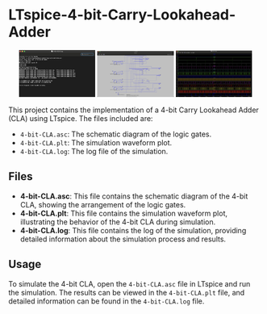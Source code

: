 # LTspice-4-bit-Carry-Lookahead-Adder

<p align="center">
  <img src="log.png" alt="Log" width="30%">
  <img src="Logic Circuit Diagram.png" alt="Logic Circuit Diagram" width="30%">
  <img src="Simulation Waveform Plot.png" alt="Simulation Waveform Plot" width="30%">
</p>

This project contains the implementation of a 4-bit Carry Lookahead Adder (CLA) using LTspice. The files included are:

- `4-bit-CLA.asc`: The schematic diagram of the logic gates.
- `4-bit-CLA.plt`: The simulation waveform plot.
- `4-bit-CLA.log`: The log file of the simulation.

## Files

- **4-bit-CLA.asc**: This file contains the schematic diagram of the 4-bit CLA, showing the arrangement of the logic gates.
- **4-bit-CLA.plt**: This file contains the simulation waveform plot, illustrating the behavior of the 4-bit CLA during simulation.
- **4-bit-CLA.log**: This file contains the log of the simulation, providing detailed information about the simulation process and results.

## Usage

To simulate the 4-bit CLA, open the `4-bit-CLA.asc` file in LTspice and run the simulation. The results can be viewed in the `4-bit-CLA.plt` file, and detailed information can be found in the `4-bit-CLA.log` file.